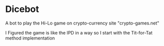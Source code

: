 # Dicebot
A bot to play the Hi-Lo game on crypto-currency site "crypto-games.net"

I Figured the game is like the IPD in a way so I start with the Tit-for-Tat method implementation
